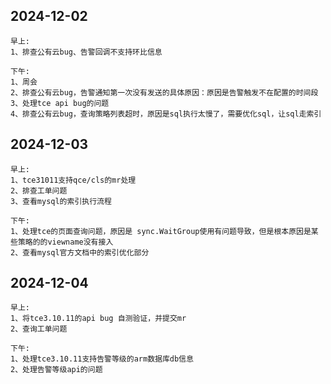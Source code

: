 
## 2024-12-02

```text
早上:
1、排查公有云bug、告警回调不支持环比信息

下午:
1、周会
2、排查公有云bug，告警通知第一次没有发送的具体原因：原因是告警触发不在配置的时间段
3、处理tce api bug的问题
4、排查公有云bug，查询策略列表超时，原因是sql执行太慢了，需要优化sql，让sql走索引

```

## 2024-12-03
```text
早上:
1、tce31011支持qce/cls的mr处理
2、排查工单问题
3、查看mysql的索引执行流程

下午:
1、处理tce的页面查询问题，原因是 sync.WaitGroup使用有问题导致，但是根本原因是某些策略的的viewname没有接入
2、查看mysql官方文档中的索引优化部分
```

## 2024-12-04
```text
早上:
1、将tce3.10.11的api bug 自测验证，并提交mr
2、查询工单问题

下午:
1、处理tce3.10.11支持告警等级的arm数据库db信息
2、处理告警等级api的问题
```
